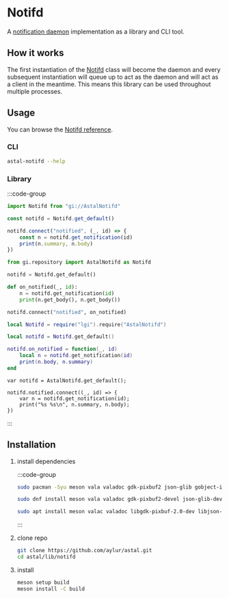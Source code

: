 # Notifd

A
[notification daemon](https://specifications.freedesktop.org/notification-spec/latest/)
implementation as a library and CLI tool.

## How it works

The first instantiation of the
[Notifd](https://aylur.github.io/libastal/notifd/class.Notifd.html) class will
become the daemon and every subsequent instantiation will queue up to act as the
daemon and will act as a client in the meantime. This means this library can be
used throughout multiple processes.

## Usage

You can browse the [Notifd reference](https://aylur.github.io/libastal/notifd).

### CLI

```sh
astal-notifd --help
```

### Library

:::code-group

```js [<i class="devicon-javascript-plain"></i> JavaScript]
import Notifd from "gi://AstalNotifd"

const notifd = Notifd.get_default()

notifd.connect("notified", (_, id) => {
    const n = notifd.get_notification(id)
    print(n.summary, n.body)
})
```

```py [<i class="devicon-python-plain"></i> Python]
from gi.repository import AstalNotifd as Notifd

notifd = Notifd.get_default()

def on_notified(_, id):
    n = notifd.get_notification(id)
    print(n.get_body(), n.get_body())

notifd.connect("notified", on_notified)
```

```lua [<i class="devicon-lua-plain"></i> Lua]
local Notifd = require("lgi").require("AstalNotifd")

local notifd = Notifd.get_default()

notifd.on_notified = function(_, id)
    local n = notifd.get_notification(id)
    print(n.body, n.summary)
end
```

```vala [<i class="devicon-vala-plain"></i> Vala]
var notifd = AstalNotifd.get_default();

notifd.notified.connect((_, id) => {
    var n = notifd.get_notification(id);
    print("%s %s\n", n.summary, n.body);
})
```

:::

## Installation

1. install dependencies

    :::code-group

    ```sh [<i class="devicon-archlinux-plain"></i> Arch]
    sudo pacman -Syu meson vala valadoc gdk-pixbuf2 json-glib gobject-introspection
    ```

    ```sh [<i class="devicon-fedora-plain"></i> Fedora]
    sudo dnf install meson vala valadoc gdk-pixbuf2-devel json-glib-devel gobject-introspection-devel
    ```

    ```sh [<i class="devicon-ubuntu-plain"></i> Ubuntu]
    sudo apt install meson valac valadoc libgdk-pixbuf-2.0-dev libjson-glib-dev gobject-introspection
    ```

    :::

2. clone repo

    ```sh
    git clone https://github.com/aylur/astal.git
    cd astal/lib/notifd
    ```

3. install

    ```sh
    meson setup build
    meson install -C build
    ```
